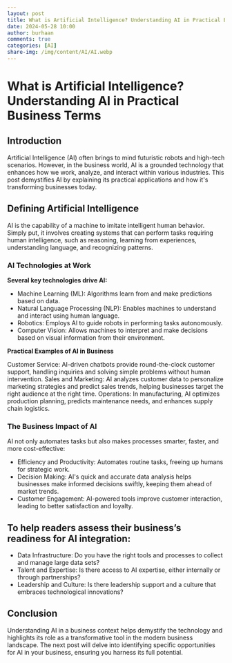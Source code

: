 ```yaml
---
layout: post
title: What is Artificial Intelligence? Understanding AI in Practical Business Terms
date: 2024-05-28 10:00
author: burhaan
comments: true
categories: [AI]
share-img: /img/content/AI/AI.webp
---
```


# What is Artificial Intelligence? Understanding AI in Practical Business Terms
## Introduction

Artificial Intelligence (AI) often brings to mind futuristic robots and high-tech scenarios. However, in the business world, AI is a grounded technology that enhances how we work, analyze, and interact within various industries. This post demystifies AI by explaining its practical applications and how it's transforming businesses today.

## Defining Artificial Intelligence

AI is the capability of a machine to imitate intelligent human behavior. Simply put, it involves creating systems that can perform tasks requiring human intelligence, such as reasoning, learning from experiences, understanding language, and recognizing patterns.

### AI Technologies at Work

**Several key technologies drive AI:**

- Machine Learning (ML): Algorithms learn from and make predictions based on data.
- Natural Language Processing (NLP): Enables machines to understand and interact using human language.
- Robotics: Employs AI to guide robots in performing tasks autonomously.
- Computer Vision: Allows machines to interpret and make decisions based on visual information from their environment.

**Practical Examples of AI in Business**

Customer Service: AI-driven chatbots provide round-the-clock customer support, handling inquiries and solving simple problems without human intervention.
Sales and Marketing: AI analyzes customer data to personalize marketing strategies and predict sales trends, helping businesses target the right audience at the right time.
Operations: In manufacturing, AI optimizes production planning, predicts maintenance needs, and enhances supply chain logistics.

### The Business Impact of AI

AI not only automates tasks but also makes processes smarter, faster, and more cost-effective:

- Efficiency and Productivity: Automates routine tasks, freeing up humans for strategic work.
- Decision Making: AI's quick and accurate data analysis helps businesses make informed decisions swiftly, keeping them ahead of market trends.
- Customer Engagement: AI-powered tools improve customer interaction, leading to better satisfaction and loyalty.

## To help readers assess their business’s readiness for AI integration:

- Data Infrastructure: Do you have the right tools and processes to collect and manage large data sets?
- Talent and Expertise: Is there access to AI expertise, either internally or through partnerships?
- Leadership and Culture: Is there leadership support and a culture that embraces technological innovations?

## Conclusion

Understanding AI in a business context helps demystify the technology and highlights its role as a transformative tool in the modern business landscape. The next post will delve into identifying specific opportunities for AI in your business, ensuring you harness its full potential.

